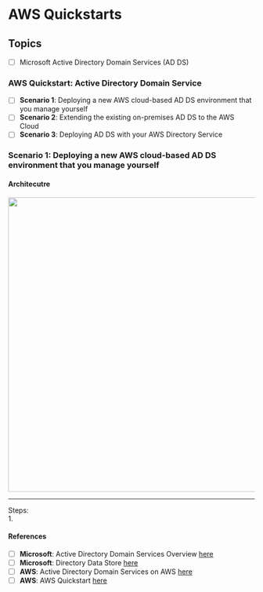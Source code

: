 # AWS Quickstarts

## Topics
- [ ] Microsoft Active Directory Domain Services (AD DS)

### AWS Quickstart: Active Directory Domain Service 

- [ ] __Scenario 1__: Deploying a new AWS cloud-based AD DS environment that you manage yourself
- [ ] __Scenario 2__: Extending the existing on-premises AD DS to the AWS Cloud 
- [ ] __Scenario 3__: Deploying AD DS with your AWS Directory Service

### Scenario 1: Deploying a new AWS cloud-based AD DS environment that you manage yourself

#### Architecutre
<p align="center">
  <img src="https://user-images.githubusercontent.com/8760590/105595793-c2173600-5d50-11eb-84b9-1deaea40ba22.png" width="600" />
</p>

-----

Steps:  
1. 

#### References

- [ ] __Microsoft__: Active Directory Domain Services Overview [here](https://www.zillow.com/homedetails/13950-E-Bighorn-Pkwy-Fountain-Hills-AZ-85268/95103403_zpid/?utm_source=email&utm_medium=email&utm_term=urn:msg:2021012222023024c64945e7dea2d6&utm_campaign=emo-MarketReport-ZOUpsellNone-hothomeimage&utm_term=urn:msg:2021012222023024c64945e7dea2d6)
- [ ] __Microsoft__: Directory Data Store [here](https://docs.microsoft.com/en-us/previous-versions/windows/it-pro/windows-server-2003/cc736627(v=ws.10))
- [ ] __AWS__: Active Directory Domain Services on  AWS [here](https://aws.amazon.com/quickstart/architecture/active-directory-ds/)
- [ ] __AWS__: AWS Quickstart [here](https://aws.amazon.com/quickstart/?quickstart-all.sort-by=item.additionalFields.sortDate&quickstart-all.sort-order=desc&awsm.page-quickstart-all=1&quickstart-all.q=active%2Bdirectory&quickstart-all.q_operator=AND)